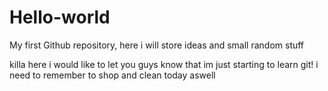 # Hello-world
My first Github repository, here i will store ideas and small random stuff

killa here i would like to let you guys know that im just starting to learn git! 
i need to remember to shop and clean today aswell 
